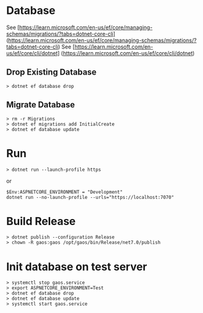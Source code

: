 ﻿# Database

See [https://learn.microsoft.com/en-us/ef/core/managing-schemas/migrations/?tabs=dotnet-core-cli] (https://learn.microsoft.com/en-us/ef/core/managing-schemas/migrations/?tabs=dotnet-core-cli)
See [https://learn.microsoft.com/en-us/ef/core/cli/dotnet] (https://learn.microsoft.com/en-us/ef/core/cli/dotnet)

## Drop Existing Database

```
> dotnet ef database drop
```

## Migrate Database

```
> rm -r Migrations
> dotnet ef migrations add InitialCreate
> dotnet ef database update
```

# Run

```
> dotnet run --launch-profile https
```

or

```
$Env:ASPNETCORE_ENVIRONMENT = "Development"
dotnet run --no-launch-profile --urls="https://localhost:7070"
```


# Build Release

```
> dotnet publish --configuration Release
> chown -R gaos:gaos /opt/gaos/bin/Release/net7.0/publish
```

# Init database on test server
```
> systemctl stop gaos.service
> export ASPNETCORE_ENVIRONMENT=Test
> dotnet ef database drop
> dotnet ef database update
> systemctl start gaos.service
```